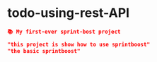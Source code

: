 # todo-using-rest-API

```json 
📚 My first-ever sprint-bost project

"this project is show how to use sprintboost"
"the basic sprintboost"
```
